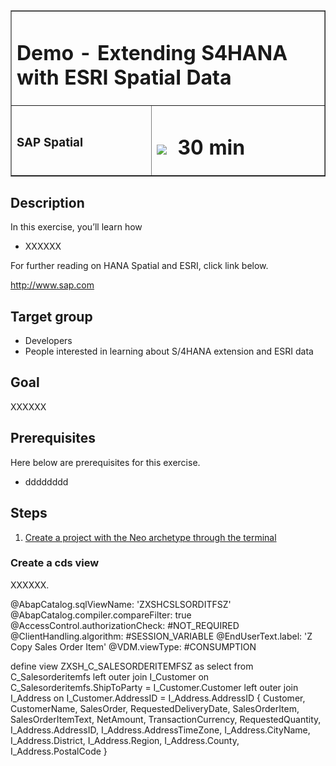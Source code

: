 <table width=100% border=>
<tr><td colspan=2><h1>Demo - Extending S4HANA with ESRI Spatial Data</h1></td></tr>
<tr><td><h3>SAP Spatial</h3></td><td><h1><img src="images/clock.png"> &nbsp;30 min</h1></td></tr>
</table>


## Description
In this exercise, you’ll learn how 

* XXXXXX

For further reading on HANA Spatial and ESRI, click link below.

<http://www.sap.com>

## Target group

* Developers
* People interested in learning about S/4HANA extension and ESRI data  


## Goal

XXXXXX


## Prerequisites
  
Here below are prerequisites for this exercise.

* dddddddd


## Steps

1. [Create a project with the Neo archetype through the terminal](#cdsview1)


### <a name="cdsview1"></a> Create a cds view
XXXXXX.

	
	
@AbapCatalog.sqlViewName: 'ZXSHCSLSORDITFSZ'
@AbapCatalog.compiler.compareFilter: true
@AccessControl.authorizationCheck: #NOT_REQUIRED
@ClientHandling.algorithm: #SESSION_VARIABLE
@EndUserText.label: 'Z Copy Sales Order Item'
@VDM.viewType: #CONSUMPTION

define view ZXSH_C_SALESORDERITEMFSZ as select from C_Salesorderitemfs 
left outer join I_Customer
    on C_Salesorderitemfs.ShipToParty = I_Customer.Customer
left outer join I_Address
    on I_Customer.AddressID = I_Address.AddressID
{
    Customer,
    CustomerName,
    SalesOrder,
    RequestedDeliveryDate,
    SalesOrderItem,
    SalesOrderItemText,
    NetAmount, 
    TransactionCurrency,
    RequestedQuantity,
    I_Address.AddressID,
    I_Address.AddressTimeZone, 
    I_Address.CityName,
    I_Address.District,
    I_Address.Region,
    I_Address.County,
    I_Address.PostalCode
} 
	
	

